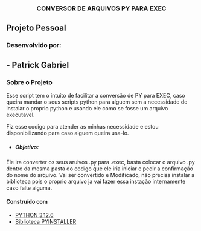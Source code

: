 <h3 align="center">CONVERSOR DE ARQUIVOS PY PARA EXEC</h3>

## Projeto Pessoal

### Desenvolvido por:
## - Patrick Gabriel

### Sobre o Projeto
Esse script tem o intuito de facilitar a conversão de PY para EXEC, caso queira mandar o seus scripts python para alguem sem a necessidade de instalar o proprio python e usando ele como se fosse um arquivo executavel.

Fiz esse codigo para atender as minhas necessidade e estou disponibilizando para caso alguem queira usa-lo.

* ##### Objetivo:
Ele ira converter os seus aruivos .py para .exec, basta colocar o arquivo .py dentro da mesma pasta do codigo que ele iria iniciar e pedir a confirmação do nome do arquivo.
Vai ser convertido e Modificado, não precisa instalar a biblioteca pois o proprio arquivo ja vai fazer essa instação internamente caso falte alguma.

#### Construído com

* [PYTHON 3.12.6](https://www.python.org/ftp/python/3.12.6/python-3.12.6-amd64.exe)
* [Biblioteca PYINSTALLER]()